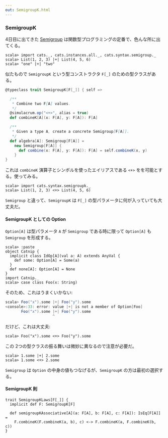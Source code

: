 ```yaml
---
out: SemigroupK.html
---
```


  [Semigroup]: Semigroup.html

### SemigroupK

4日目に出てきた [Semigroup][Semigroup] は関数型プログラミングの定番で、色んな所に出てくる。

```console:new
scala> import cats._, cats.instances.all._, cats.syntax.semigroup._
scala> List(1, 2, 3) |+| List(4, 5, 6)
scala> "one" |+| "two"
```

似たもので `SemigroupK` という型コンストラクタ `F[_]` のための型クラスがある。

```scala
@typeclass trait SemigroupK[F[_]] { self =>

  /**
   * Combine two F[A] values.
   */
  @simulacrum.op("<+>", alias = true)
  def combineK[A](x: F[A], y: F[A]): F[A]

  /**
   * Given a type A, create a concrete Semigroup[F[A]].
   */
  def algebra[A]: Semigroup[F[A]] =
    new Semigroup[F[A]] {
      def combine(x: F[A], y: F[A]): F[A] = self.combineK(x, y)
    }
}
```

これは `combineK` 演算子とシンボルを使ったエイリアスである `<+>` をを可能とする。使ってみる。

```console
scala> import cats.syntax.semigroupk._
scala> List(1, 2, 3) <+> List(4, 5, 6)
```

`Semigroup` と違って、`SemigroupK` は `F[_]` の型パラメータに何が入っていても大丈夫だ。

#### SemigroupK としての Option

`Option[A]` は型パラメータ `A` が `Semigroup` である時に限って `Option[A]` も `Semigroup` を形成する。

```console
scala> :paste
object Catnip {
  implicit class IdOp[A](val a: A) extends AnyVal {
    def some: Option[A] = Some(a)
  }
  def none[A]: Option[A] = None
}
import Catnip._
scala> case class Foo(x: String)
```

そのため、これはうまくいかない:

```scala
scala> Foo("x").some |+| Foo("y").some
<console>:33: error: value |+| is not a member of Option[Foo]
       Foo("x").some |+| Foo("y").some
                     ^
```

だけど、これは大丈夫:

```console
scala> Foo("x").some <+> Foo("y").some
```

この 2つの型クラスの振る舞いは微妙に異なるので注意が必要だ。

```console
scala> 1.some |+| 2.some
scala> 1.some <+> 2.some
```

`Semigroup` は `Option` の中身の値もつなげるが、`SemigroupK` の方は最初の選択する。

#### SemigroupK 則

```
trait SemigroupKLaws[F[_]] {
  implicit def F: SemigroupK[F]

  def semigroupKAssociative[A](a: F[A], b: F[A], c: F[A]): IsEq[F[A]] =
    F.combineK(F.combineK(a, b), c) <-> F.combineK(a, F.combineK(b, c))
}
```
